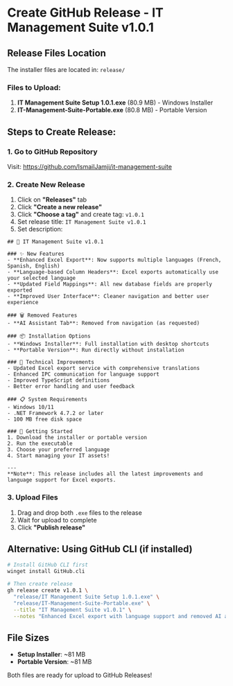 # Create GitHub Release - IT Management Suite v1.0.1

## Release Files Location
The installer files are located in: `release/`

### Files to Upload:
1. **IT Management Suite Setup 1.0.1.exe** (80.9 MB) - Windows Installer
2. **IT-Management-Suite-Portable.exe** (80.8 MB) - Portable Version

## Steps to Create Release:

### 1. Go to GitHub Repository
Visit: https://github.com/IsmailJamji/it-management-suite

### 2. Create New Release
1. Click on **"Releases"** tab
2. Click **"Create a new release"**
3. Click **"Choose a tag"** and create tag: `v1.0.1`
4. Set release title: `IT Management Suite v1.0.1`
5. Set description:

```
## 🎉 IT Management Suite v1.0.1

### ✨ New Features
- **Enhanced Excel Export**: Now supports multiple languages (French, Spanish, English)
- **Language-based Column Headers**: Excel exports automatically use your selected language
- **Updated Field Mappings**: All new database fields are properly exported
- **Improved User Interface**: Cleaner navigation and better user experience

### 🗑️ Removed Features
- **AI Assistant Tab**: Removed from navigation (as requested)

### 📦 Installation Options
- **Windows Installer**: Full installation with desktop shortcuts
- **Portable Version**: Run directly without installation

### 🔧 Technical Improvements
- Updated Excel export service with comprehensive translations
- Enhanced IPC communication for language support
- Improved TypeScript definitions
- Better error handling and user feedback

### 📋 System Requirements
- Windows 10/11
- .NET Framework 4.7.2 or later
- 100 MB free disk space

### 🚀 Getting Started
1. Download the installer or portable version
2. Run the executable
3. Choose your preferred language
4. Start managing your IT assets!

---
**Note**: This release includes all the latest improvements and language support for Excel exports.
```

### 3. Upload Files
1. Drag and drop both `.exe` files to the release
2. Wait for upload to complete
3. Click **"Publish release"**

## Alternative: Using GitHub CLI (if installed)
```bash
# Install GitHub CLI first
winget install GitHub.cli

# Then create release
gh release create v1.0.1 \
  "release/IT Management Suite Setup 1.0.1.exe" \
  "release/IT-Management-Suite-Portable.exe" \
  --title "IT Management Suite v1.0.1" \
  --notes "Enhanced Excel export with language support and removed AI assistant tab"
```

## File Sizes
- **Setup Installer**: ~81 MB
- **Portable Version**: ~81 MB

Both files are ready for upload to GitHub Releases!
